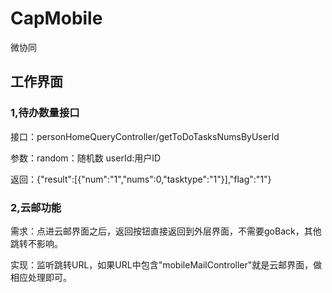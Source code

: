 # CapMobile
微协同
## 工作界面
### 1,待办数量接口
接口：personHomeQueryController/getToDoTasksNumsByUserId

参数：random：随机数
     userId:用户ID

返回：{"result":[{"num":"1","nums":0,"tasktype":"1"}],"flag":"1"}

### 2,云邮功能
需求：点进云邮界面之后，返回按钮直接返回到外层界面，不需要goBack，其他跳转不影响。

实现：监听跳转URL，如果URL中包含"mobileMailController"就是云邮界面，做相应处理即可。
